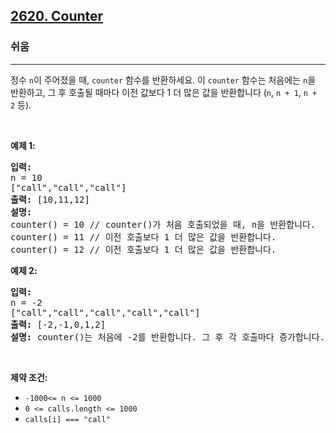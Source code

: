 <h2><a href="https://leetcode.com/problems/counter">2620. Counter</a></h2><h3>쉬움</h3><hr><p>정수 <code>n</code>이 주어졌을 때, <code>counter</code> 함수를 반환하세요. 이 <code>counter</code> 함수는 처음에는 <code>n</code>을 반환하고, 그 후 호출될 때마다 이전 값보다 1 더 많은 값을 반환합니다 (<code>n</code>, <code>n + 1</code>, <code>n + 2</code> 등).</p>

<p>&nbsp;</p>
<p><strong class="example">예제 1:</strong></p>

<pre>
<strong>입력:</strong> 
n = 10 
[&quot;call&quot;,&quot;call&quot;,&quot;call&quot;]
<strong>출력:</strong> [10,11,12]
<strong>설명: 
</strong>counter() = 10 // counter()가 처음 호출되었을 때, n을 반환합니다.
counter() = 11 // 이전 호출보다 1 더 많은 값을 반환합니다.
counter() = 12 // 이전 호출보다 1 더 많은 값을 반환합니다.
</pre>

<p><strong class="example">예제 2:</strong></p>

<pre>
<strong>입력:</strong> 
n = -2
[&quot;call&quot;,&quot;call&quot;,&quot;call&quot;,&quot;call&quot;,&quot;call&quot;]
<strong>출력:</strong> [-2,-1,0,1,2]
<strong>설명:</strong> counter()는 처음에 -2를 반환합니다. 그 후 각 호출마다 증가합니다.
</pre>

<p>&nbsp;</p>
<p><strong>제약 조건:</strong></p>

<ul>
	<li><code>-1000&lt;= n &lt;= 1000</code></li>
	<li><code>0 &lt;= calls.length &lt;= 1000</code></li>
	<li><code>calls[i] === &quot;call&quot;</code></li>
</ul>